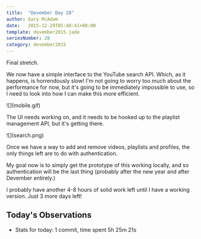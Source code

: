 ```yaml
---
title:  "Devember Day 28"
author: Gary McAdam
date:   2015-12-29T05:40:41+00:00
template: devember2015.jade
seriesNumber: 28
category: devember2015
---
```


Final stretch.<span class="more"></span>

We now have a simple interface to the YouTube search API. Which, as it happens, is horrendously slow! I'm not going to worry too much about the performance for now, but it's going to be immediately impossible to use, so I need to look into how I can make this more efficient.

<div class="img-responsive img-md">
    ![](mobile.gif)
</div>

The UI needs working on, and it needs to be hooked up to the playlist management API, but it's getting there.

<div class="img-responsive">
![](search.png)
</div>


Once we have a way to add and remove videos, playlists and profiles, the only things left are to do with authentication.

My goal now is to simply get the prototype of this working locally, and so authentication will be the last thing (probably after the new year and after Devember entirely.)

I probably have another 4-8 hours of solid work left until I have a working version. Just 3 more days left!

## Today's Observations

 
 - Stats for today: 1 commit, time spent 5h 25m 21s